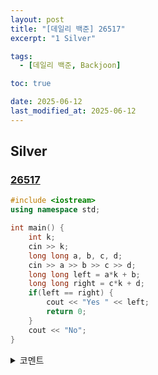 ```yaml
---
layout: post
title: "[데일리 백준] 26517"
excerpt: "1 Silver"

tags:
  - [데일리 백준, Backjoon]

toc: true

date: 2025-06-12
last_modified_at: 2025-06-12
---
```

## Silver
### [26517][def]

```c++
#include <iostream>
using namespace std;

int main() {
    int k;
    cin >> k;
    long long a, b, c, d;
    cin >> a >> b >> c >> d;
    long long left = a*k + b;
    long long right = c*k + d;
    if(left == right) {
        cout << "Yes " << left;
        return 0;
    }
    cout << "No";
}
```

<details>
<summary>코멘트</summary>
<div markdown="1">

- 수학 (날먹)

</div>
</details>

[def]: https://www.acmicpc.net/problem/26517